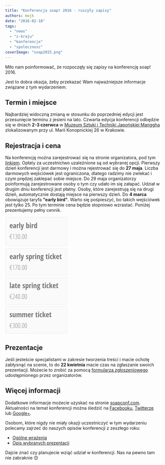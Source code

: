 ```yaml
---
title: "Konferencja soap! 2016 - ruszyły zapisy"
authors: mojk
date: "2016-02-18"
tags:
  - "news"
  - "z-kraju"
  - "konferencje"
  - "spolecznosc"
coverImage: "soap2015.png"
---
```


Miło nam poinformować, że rozpoczęły się zapisy na konferencję soap! 2016.

Jest to dobra okazja, żeby przekazać Wam najważniejsze informacje związane z tym
wydarzeniem.

## Termin i miejsce

Najbardziej widoczną zmianą w stosunku do poprzedniej edycji jest przesunięcie
terminu z jesieni na lato. Czwarta edycja konferencji odbędzie się w dniach
**2-3 czerwca** w
[Muzeum Sztuki i Techniki Japońskiej Manggha](http://manggha.pl/) zlokalizowanym
przy ul. Marii Konopnickiej 26 w Krakowie.

## Rejestracja i cena

Na konferencję można zarejestrować się na stronie organizatora, pod tym
[linkiem](http://soapconf.com/register/). Opłaty za uczestnictwo uzależnione są
od wybranej opcji. Pierwszy dzień konferencji jest darmowy i można rejestrować
się do **27 maja**. Liczba darmowych wejściówek jest ograniczona, dlatego
radzimy nie zwlekać i czym prędzej zaklepać sobie miejsce. Do 29 maja
organizatorzy poinformują zarejestrowane osoby o tym czy udało im się załapać.
Udział w drugim dniu konferencji jest płatny. Osoby, które zarejestrują się na
drugi dzień, automatycznie dostają miejsce na pierwszy dzień. Do **4 marca**
obowiązuje taryfa **"early bird"**. Warto się pośpieszyć, bo takich wejściówek
jest tylko 25. Po tym terminie cena będzie stopniowo wzrastać. Poniżej
prezentujemy pełny cennik.

[![soap_registration_fees](images/soap_registration_fees.png)](http://techwriter.pl/wp-content/uploads/2016/02/soap_registration_fees.png)

## Prezentacje

Jeśli jesteście specjalistami w zakresie tworzenia treści i macie ochotę
zabłysnąć na scenie, to do **22 kwietnia** macie czas na zgłaszanie swoich
prezentacji. Możecie to zrobić za pomocą
[formularza zgłoszeniowego](https://docs.google.com/forms/d/1pS6DdAFvtN7qtjN7FIfp-juLW76CaL70O0tCmUlN8JA/viewform?c=0&w=1)
udostępnionego przez organizatorów.

## Więcej informacji

Dodatkowe informacje możecie uzyskać na stronie
[soapconf.com](http://soapconf.com/). Aktualności na temat konferencji można
śledzić na [Facebooku](https://www.facebook.com/soapconf),
[Twitterze](https://twitter.com/SoapConf) lub
[Google+](https://plus.google.com/+SoapconfPage/posts).

Osobom, które nigdy nie miały okazji uczestniczyć w tym wydarzeniu polecamy
zajrzeć do naszych opisów konferencji z zeszłego roku:

- [Ogólne wrażenia](http://techwriter.pl/namydleni-po-raz-trzeci/)
- [Opis wybranych prezentacji](http://techwriter.pl/soap-2015-opis-wybranych-prezentacji/)

Dajcie znać czy planujecie wziąć udział w konferencji. Nas na pewno tam nie
zabraknie 😊
